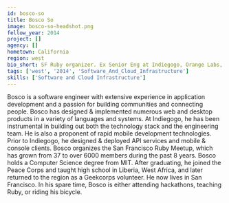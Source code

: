 ```yaml
---
id: bosco-so
title: Bosco So
image: bosco-so-headshot.png
fellow_year: 2014
project: []
agency: []
hometown: California
region: west
bio_short: SF Ruby organizer. Ex Senior Eng at Indiegogo, Orange Labs, CleverMachine, Groundspring, Switchouse, AZ Republic, Ziff, DRI. Comp Sci, MIT.
tags: ['west', '2014', 'Software_And_Cloud_Infrastructure']
skills: ['Software and Cloud Infrastructure']
---
```


Bosco is a software engineer with extensive experience in application development and a passion for building communities and connecting people. Bosco has designed & implemented numerous web and desktop products in a variety of languages and systems. At Indiegogo, he has been instrumental in building out both the technology stack and the engineering team. He is also a proponent of rapid mobile development technologies. Prior to Indiegogo, he designed & deployed API services and mobile & console clients. Bosco organizes the San Francisco Ruby Meetup, which has grown from 37 to over 6000 members during the past 8 years. Bosco holds a Computer Science degree from MIT. After graduating, he joined the Peace Corps and taught high school in Liberia, West Africa, and later returned to the region as a Geekcorps volunteer. He now lives in San Francisco. In his spare time, Bosco is either attending hackathons, teaching Ruby, or riding his bicycle.
